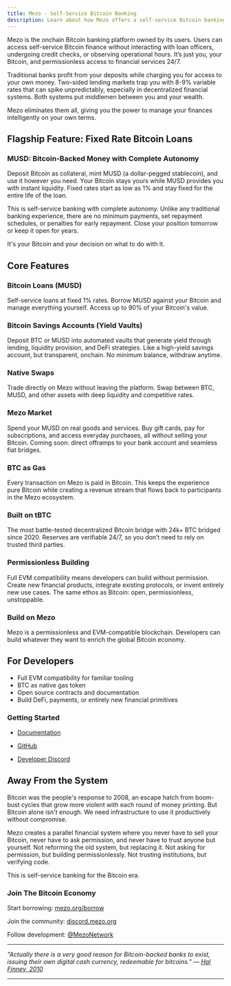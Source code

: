 ```yaml
---
title: Mezo - Self-Service Bitcoin Banking
description: Learn about how Mezo offers a self-service Bitcoin banking service where you can borrow against BTC collateral.
---
```


Mezo is the onchain Bitcoin banking platform owned by its users. Users can access self-service Bitcoin finance without interacting with loan officers, undergoing credit checks, or observing operational hours. It’s just you, your Bitcoin, and permissionless access to financial services 24/7.

Traditional banks profit from your deposits while charging you for access to your own money. Two-sided lending markets trap you with 8-9% variable rates that can spike unpredictably, especially in decentralized financial systems. Both systems put middlemen between you and your wealth.

Mezo eliminates them all, giving you the power to manage your finances intelligently on your own terms.

## Flagship Feature: Fixed Rate Bitcoin Loans
### MUSD: Bitcoin-Backed Money with Complete Autonomy
Deposit Bitcoin as collateral, mint MUSD (a dollar-pegged stablecoin), and use it however you need. Your Bitcoin stays yours while MUSD provides you with instant liquidity. Fixed rates start as low as 1% and stay fixed for the entire life of the loan. 

This is self-service banking with complete autonomy. Unlike any traditional banking experience, there are no minimum payments, set repayment schedules, or penalties for early repayment. Close your position tomorrow or keep it open for years. 

It's your Bitcoin and your decision on what to do with it.

## Core Features
### Bitcoin Loans (MUSD)
Self-service loans at fixed 1% rates. Borrow MUSD against your Bitcoin and manage everything yourself. Access up to 90% of your Bitcoin's value.

### Bitcoin Savings Accounts (Yield Vaults)
Deposit BTC or MUSD into automated vaults that generate yield through lending, liquidity provision, and DeFi strategies. Like a high-yield savings account, but transparent, onchain. No minimum balance, withdraw anytime.

### Native Swaps
Trade directly on Mezo without leaving the platform. Swap between BTC, MUSD, and other assets with deep liquidity and competitive rates.

### Mezo Market
Spend your MUSD on real goods and services. Buy gift cards, pay for subscriptions, and access everyday purchases, all without selling your Bitcoin. Coming soon: direct offramps to your bank account and seamless fiat bridges.

### BTC as Gas
Every transaction on Mezo is paid in Bitcoin. This keeps the experience pure Bitcoin while creating a revenue stream that flows back to participants in the Mezo ecosystem.

### Built on tBTC
The most battle-tested decentralized Bitcoin bridge with 24k+ BTC bridged since 2020. Reserves are verifiable 24/7, so you don’t need to rely on trusted third parties.

### Permissionless Building
Full EVM compatibility means developers can build without permission. Create new financial products, integrate existing protocols, or invent entirely new use cases. The same ethos as Bitcoin: open, permissionless, unstoppable.

### Build on Mezo
Mezo is a permissionless and EVM-compatible blockchain. Developers can build whatever they want to enrich the global Bitcoin economy.

## For Developers
- Full EVM compatibility for familiar tooling
- BTC as native gas token
- Open source contracts and documentation
- Build DeFi, payments, or entirely new financial primitives

### Getting Started

- [Documentation](https://mezo.org/docs)

- [GitHub](https://github.com/mezo-org)

- [Developer Discord](https://discord.com/channels/1220035427952627863/1229470250182119605)

## Away From the System
Bitcoin was the people's response to 2008, an escape hatch from boom-bust cycles that grow more violent with each round of money printing. But Bitcoin alone isn't enough. We need infrastructure to use it productively without compromise.

Mezo creates a parallel financial system where you never have to sell your Bitcoin, never have to ask permission, and never have to trust anyone but yourself. Not reforming the old system, but replacing it. Not asking for permission, but building permissionlessly. Not trusting institutions, but verifying code.

This is self-service banking for the Bitcoin era.

### Join The Bitcoin Economy
Start borrowing: [mezo.org/borrow](https://mezo.org/borrow)

Join the community: [discord.mezo.org](https://discord.mezo.org)

Follow development: [@MezoNetwork](https://x.com/MezoNetwork)

---

*"Actually there is a very good reason for Bitcoin-backed banks to exist, issuing their own digital cash currency, redeemable for bitcoins." — [Hal Finney, 2010](https://bitcointalk.org/index.php?topic=2500.msg34211#msg34211)*

--- 
